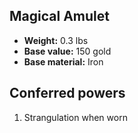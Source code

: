 ## Magical Amulet

- **Weight:** 0.3 lbs
- **Base value:** 150 gold
- **Base material:** Iron

## Conferred powers

1. Strangulation when worn
